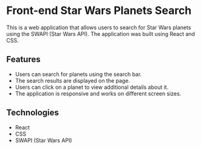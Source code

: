 # Front-end Star Wars Planets Search

This is a web application that allows users to search for Star Wars planets using the SWAPI (Star Wars API). The application was built using React and CSS.

## Features

- Users can search for planets using the search bar.
- The search results are displayed on the page.
- Users can click on a planet to view additional details about it.
- The application is responsive and works on different screen sizes.

## Technologies

- React
- CSS
- SWAPI (Star Wars API)
